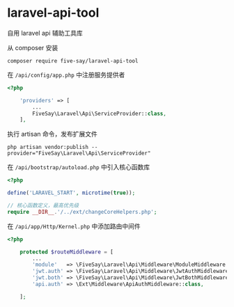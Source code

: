 # laravel-api-tool
自用 laravel api 辅助工具库


从 composer 安装

```
composer require five-say/laravel-api-tool
```


在 `/api/config/app.php` 中注册服务提供者

```php
<?php

    'providers' => [
        ...
        FiveSay\Laravel\Api\ServiceProvider::class,
    ],
```


执行 artisan 命令，发布扩展文件

```
php artisan vendor:publish --provider="FiveSay\Laravel\Api\ServiceProvider"
```


在 `/api/bootstrap/autoload.php` 中引入核心函数库

```php
<?php

define('LARAVEL_START', microtime(true));

// 核心函数定义，最高优先级
require __DIR__.'/../ext/changeCoreHelpers.php';
```


在 `/api/app/Http/Kernel.php` 中添加路由中间件

```php
<?php

    protected $routeMiddleware = [
        ...
        'module'   => \FiveSay\Laravel\Api\Middleware\ModuleMiddleware::class,
        'jwt.auth' => \FiveSay\Laravel\Api\Middleware\JwtAuthMiddleware::class,
        'jwt.both' => \FiveSay\Laravel\Api\Middleware\JwtBothMiddleware::class,
        'api.auth' => \Ext\Middleware\ApiAuthMiddleware::class,

    ];
```